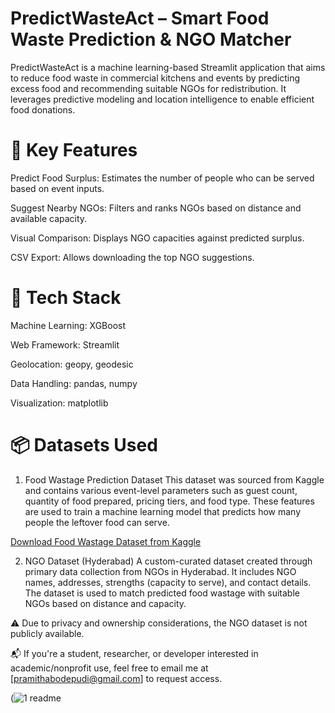 # PredictWasteAct – Smart Food Waste Prediction & NGO Matcher
PredictWasteAct is a machine learning-based Streamlit application that aims to reduce food waste in commercial kitchens and events by predicting excess food and recommending suitable NGOs for redistribution. It leverages predictive modeling and location intelligence to enable efficient food donations.

# 🌟 Key Features
Predict Food Surplus: Estimates the number of people who can be served based on event inputs.

Suggest Nearby NGOs: Filters and ranks NGOs based on distance and available capacity.

Visual Comparison: Displays NGO capacities against predicted surplus.

CSV Export: Allows downloading the top NGO suggestions.

# 🧠 Tech Stack
Machine Learning: XGBoost

Web Framework: Streamlit

Geolocation: geopy, geodesic

Data Handling: pandas, numpy

Visualization: matplotlib

# 📦 Datasets Used
1. Food Wastage Prediction Dataset
This dataset was sourced from Kaggle and contains various event-level parameters such as guest count, quantity of food prepared, pricing tiers, and food type. These features are used to train a machine learning model that predicts how many people the leftover food can serve.

  [Download Food Wastage Dataset from Kaggle](https://www.kaggle.com/datasets/trevinhannibal/food-wastage-data-in-restaurant?resource=download)


2. NGO Dataset (Hyderabad)
A custom-curated dataset created through primary data collection from NGOs in Hyderabad. It includes NGO names, addresses, strengths (capacity to serve), and contact details. The dataset is used to match predicted food wastage with suitable NGOs based on distance and capacity.

⚠️ Due to privacy and ownership considerations, the NGO dataset is not publicly available.

📬 If you're a student, researcher, or developer interested in academic/nonprofit use, feel free to email me at [pramithabodepudi@gmail.com] to request access.



(![1 readme](https://github.com/user-attachments/assets/e6903a26-9c09-44ab-b55b-ce2340a4eb25)


